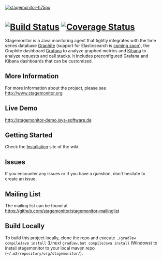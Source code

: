 [![stagemonitor-h75px](https://cloud.githubusercontent.com/assets/2163464/3024619/70ed9cd0-dffb-11e3-9251-083e62d97f0d.png)](http://www.stagemonitor.org)


[![Build Status](https://travis-ci.org/stagemonitor/stagemonitor.svg?branch=master)](https://travis-ci.org/stagemonitor/stagemonitor) [![Coverage Status](https://coveralls.io/repos/stagemonitor/stagemonitor/badge.svg?branch=master&service=github)](https://coveralls.io/github/stagemonitor/stagemonitor?branch=master)
=================

Stagemonitor is a Java monitoring agent that tightly integrates with the time series database [Graphite](http://graphite.readthedocs.org/en/latest/overview.html) (support for Elasticsearch is [coming soon](https://github.com/stagemonitor/stagemonitor/pull/111)), the Graphite dashboard [Grafana](http://grafana.org/) to analyze graphed metrics and [Kibana](http://www.elasticsearch.org/overview/kibana/) to analyze requests and call stacks. It includes preconfigured Grafana and Kibana dashboards that can be customized.

## More Information
For more information about the project, please see http://www.stagemonitor.org

## Live Demo
http://stagemonitor-demo.isys-software.de

## Getting Started
Check the [Installation](https://github.com/stagemonitor/stagemonitor/wiki/Installation) site of the wiki

## Issues
If you encounter any issues or if you have a question, don't hesitate to create an issue.

## Mailing List
The mailing list can be found at https://github.com/stagemonitor/stagemonitor-mailinglist

## Build Locally
To build this project locally, clone the repo and execute `./gradlew compileJava install` (Linux) `gradlew.bat compileJava install` (Windows) to install stagemonitor to your local maven repo (`~/.m2/repository/org/stagemonitor/`).
